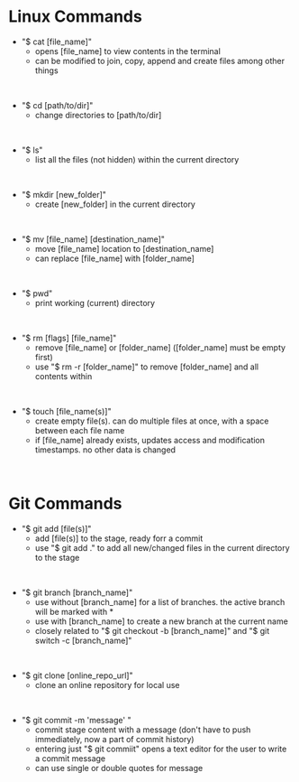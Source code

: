 # Linux Commands

- "$ cat [file_name]"
    - opens [file_name] to view contents in the terminal
    - can be modified to join, copy, append and create files among other things

<br>

- "$ cd [path/to/dir]"
    - change directories to [path/to/dir]

<br>

- "$ ls"
    - list all the files (not hidden) within the current directory

<br>

- "$ mkdir [new_folder]"
    - create [new_folder] in the current directory

<br>

- "$ mv [file_name] [destination_name]"
    - move [file_name] location to [destination_name]
    - can replace [file_name] with [folder_name]

<br>

- "$ pwd"
    - print working (current) directory

<br>

- "$ rm [flags] [file_name]"
    - remove [file_name] or [folder_name] ([folder_name] must be empty first)
    - use "$ rm -r [folder_name]" to remove [folder_name] and all contents within

<br>

- "$ touch [file_name(s)]"
    - create empty file(s). can do multiple files at once, with a space between each file name
    - if [file_name] already exists, updates access and modification timestamps. no other data is changed

<br>

# Git Commands

- "$ git add [file(s)]"
    - add [file(s)] to the stage, ready forr a commit
    - use "$ git add ." to add all new/changed files in the current directory to the stage

<br>

- "$ git branch [branch_name]"
    - use without [branch_name] for a list of branches. the active branch will be marked with *
    - use with [branch_name] to create a new branch at the current name
    - closely related to "$ git checkout -b [branch_name]" and "$ git switch -c [branch_name]"

<br>

- "$ git clone [online_repo_url]"
    - clone an online repository for local use

<br>

- "$ git commit -m 'message' "
    - commit stage content with a message (don't have to push immediately, now a part of commit history)
    - entering just "$ git commiit" opens a text editor for the user to write a commit message
    - can use single or double quotes for message

